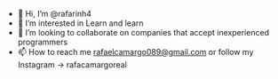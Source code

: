 - 👋 Hi, I’m @rafarinh4
- 👀 I’m interested in Learn and learn
- 💞️ I’m looking to collaborate on companies that accept inexperienced programmers
- 📫 How to reach me rafaelcamargo089@gmail.com or follow my Instagram -> rafacamargoreal

<!---
rafarinh4/rafarinh4 is a ✨ special ✨ repository because its `README.md` (this file) appears on your GitHub profile.
You can click the Preview link to take a look at your changes.
--->
